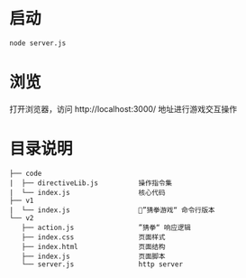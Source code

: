 # 启动

```bash
node server.js
```

# 浏览

打开浏览器，访问 http://localhost:3000/ 地址进行游戏交互操作

# 目录说明

```
├── code
|  ├── directiveLib.js          操作指令集
|  └── index.js                 核心代码
├── v1
|  └── index.js                 ”猜拳游戏“ 命令行版本
└── v2
   ├── action.js                ”猜拳“ 响应逻辑
   ├── index.css                页面样式
   ├── index.html               页面结构
   ├── index.js                 页面脚本
   └── server.js                http server
```
